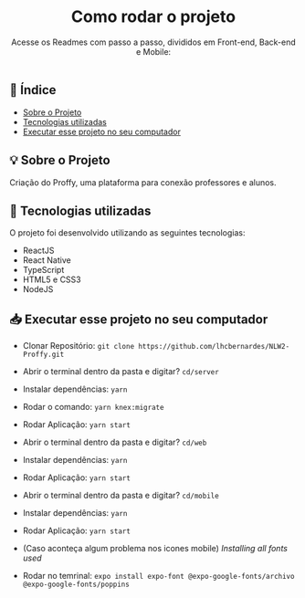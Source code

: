 
<h1 align="center">Como rodar o projeto</h1> 
<div align="center">
Acesse os Readmes com passo a passo, divididos em Front-end, Back-end e Mobile:  <br><br>

</div>


## 📑 Índice

- [Sobre o Projeto](#-sobre-o-projeto)
- [Tecnologias utilizadas](#-tecnologias-utilizadas)
- [Executar esse projeto no seu computador](#Executar-esse-projeto-no-seu-computador)

## 💡 Sobre o Projeto

Criação do Proffy, uma plataforma para conexão professores e alunos.

## 🚀 Tecnologias utilizadas

O projeto foi desenvolvido utilizando as seguintes tecnologias:

- ReactJS
- React Native
- TypeScript
- HTML5 e CSS3
- NodeJS

## 📥 Executar esse projeto no seu computador

- Clonar Repositório: `git clone https://github.com/lhcbernardes/NLW2-Proffy.git`

- Abrir o terminal dentro da pasta e digitar? `cd/server`
- Instalar dependências: `yarn`
- Rodar o comando: `yarn knex:migrate`
- Rodar Aplicação: `yarn start`

- Abrir o terminal dentro da pasta e digitar? `cd/web`
- Instalar dependências: `yarn`
- Rodar Aplicação: `yarn start`

- Abrir o terminal dentro da pasta e digitar? `cd/mobile`
- Instalar dependências: `yarn`
- Rodar Aplicação: `yarn start`

- (Caso aconteça algum problema nos icones mobile) *Installing all fonts used*
- Rodar no temrinal: `expo install expo-font @expo-google-fonts/archivo @expo-google-fonts/poppins`
